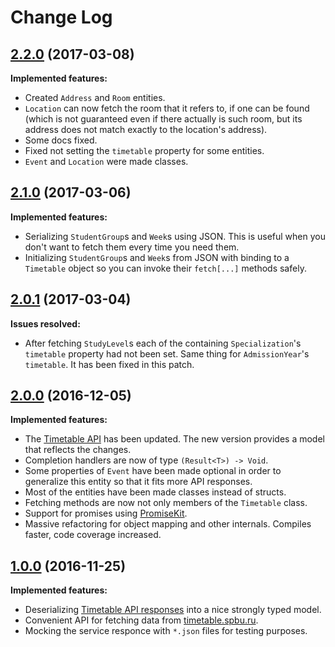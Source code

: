 # Change Log

## [2.2.0](https://github.com/WeirdMath/TimetableSDK/tree/2.2.0) (2017-03-08)

**Implemented features:**

- Created `Address` and `Room` entities.
- `Location` can now fetch the room that it refers to, if one can be found (which is not guaranteed even if there actually is such room, but its address does not match exactly to the location's address).
- Some docs fixed.
- Fixed not setting the `timetable` property for some entities.
- `Event` and `Location` were made classes.

## [2.1.0](https://github.com/WeirdMath/TimetableSDK/tree/2.1.0) (2017-03-06)

**Implemented features:**

- Serializing `StudentGroup`s and `Week`s using JSON. This is useful when you don't want to fetch them every time you need them.
- Initializing `StudentGroup`s and `Week`s from JSON with binding to a `Timetable` object so you can invoke their `fetch[...]` methods safely.

## [2.0.1](https://github.com/WeirdMath/TimetableSDK/tree/2.0.1) (2017-03-04)

**Issues resolved:**

- After fetching `StudyLevel`s each of the containing `Specialization`'s `timetable` property had not been set. Same thing for `AdmissionYear`'s `timetable`. It has been fixed in this patch.

## [2.0.0](https://github.com/WeirdMath/TimetableSDK/tree/2.0.0) (2016-12-05)

**Implemented features:**

- The [Timetable API](http://timetable.spbu.ru/help/ui/index) has been updated. The new version provides a model that reflects the changes.
- Completion handlers are now of type `(Result<T>) -> Void`.
- Some properties of `Event` have been made optional in order to generalize this entity so that it fits more API responses.
- Most of the entities have been made classes instead of structs.
- Fetching methods are now not only members of the `Timetable` class.
- Support for promises using [PromiseKit](http://promisekit.org).
- Massive refactoring for object mapping and other internals. Compiles faster, code coverage increased.

## [1.0.0](https://github.com/WeirdMath/TimetableSDK/tree/1.0.0) (2016-11-25)

**Implemented features:**

- Deserializing [Timetable API responses](http://timetable.spbu.ru/help/ui/index) into
a nice strongly typed model.
- Convenient API for fetching data from [timetable.spbu.ru](http://timetable.spbu.ru).
- Mocking the service responce with `*.json` files for testing purposes.
